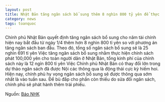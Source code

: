 ```yaml
---
layout: post
title: Nhật Bản tăng ngân sách bổ sung thêm 8 nghìn 800 tỷ yên để thực hiện chính sách phát trợ cấp 100,000 yên
category: news
tags: toanquoc
---
```


Chính phủ Nhật Bản quyết định tăng ngân sách bổ sung cho năm tài chính hiện nay bắt đầu từ ngày 1/4 thêm hơn 8 nghìn 800 tỉ yên so với phương án tăng ngân sách ban đầu. Theo đó, tổng số ngân sách bổ sung sẽ là 25 nghìn 691 tỉ   yên
Việc tăng ngân sách bổ sung nhằm thực hiện chính sách phát 100,000 yên cho toàn người dân ở Nhật Bản, tổng kinh phí của chính sách này là 12 ngỉn 800 tỉ yên
Việc Chính phủ Nhật Bản có thay đổi lớn trong dự thảo ngân sách đã được Nội các thông qua là động thái cực kỳ hiếm hoi. Hiện nay, chính phủ hy vọng ngân sách bổ sung sẽ được thông qua sớm nhất là vào tuần sau.
Để bù đắp cho phần còn thiếu do sửa đổi ngân sách, chính phủ sẽ phát hành thêm trái phiếu.

Nguồn: [Báo NHK](https://www3.nhk.or.jp/news/html/20200420/k10012396101000.html)
